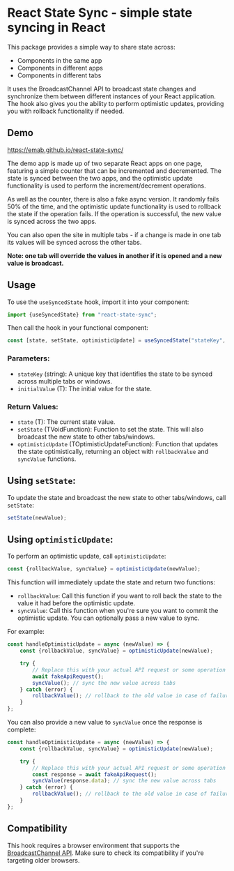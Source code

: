 # React State Sync - simple state syncing in React

This package provides a simple way to share state across:

- Components in the same app
- Components in different apps
- Components in different tabs

It uses the BroadcastChannel API to broadcast state changes and synchronize them between different instances of your
React application. The hook also gives you the ability to perform optimistic updates, providing you with rollback
functionality if needed.

## Demo

https://emab.github.io/react-state-sync/

The demo app is made up of two separate React apps on one page, featuring a simple counter that can be incremented and
decremented. The state is synced between the two apps, and the optimistic update functionality is used to perform the
increment/decrement operations.

As well as the counter, there is also a fake async version. It randomly fails 50% of the time, and the optimistic update
functionality is used to rollback the state if the operation fails. If the operation is successful, the new value is
synced across the two apps.

You can also open the site in multiple tabs - if a change is made in one tab its values will be synced across the other
tabs. 

**Note: one tab will override the values in another if it is opened and a new value is broadcast.**

## Usage

To use the `useSyncedState` hook, import it into your component:

```jsx
import {useSyncedState} from "react-state-sync";
```

Then call the hook in your functional component:

```jsx
const [state, setState, optimisticUpdate] = useSyncedState("stateKey", initialValue);
```

### Parameters:

- `stateKey` (string): A unique key that identifies the state to be synced across multiple tabs or windows.
- `initialValue` (T): The initial value for the state.

### Return Values:

- `state` (T): The current state value.
- `setState` (TVoidFunction<T>): Function to set the state. This will also broadcast the new state to other
  tabs/windows.
- `optimisticUpdate` (TOptimisticUpdateFunction<T>): Function that updates the state optimistically, returning an object
  with `rollbackValue` and `syncValue` functions.

## Using `setState`:

To update the state and broadcast the new state to other tabs/windows, call `setState`:

```jsx
setState(newValue);
```

## Using `optimisticUpdate`:

To perform an optimistic update, call `optimisticUpdate`:

```jsx
const {rollbackValue, syncValue} = optimisticUpdate(newValue);
```

This function will immediately update the state and return two functions:

- `rollbackValue`: Call this function if you want to roll back the state to the value it had before the optimistic
  update.
- `syncValue`: Call this function when you're sure you want to commit the optimistic update. You can optionally pass a
  new value to sync.

For example:

```jsx
const handleOptimisticUpdate = async (newValue) => {
    const {rollbackValue, syncValue} = optimisticUpdate(newValue);

    try {
        // Replace this with your actual API request or some operation that could fail
        await fakeApiRequest();
        syncValue(); // sync the new value across tabs
    } catch (error) {
        rollbackValue(); // rollback to the old value in case of failure
    }
};
```

You can also provide a new value to `syncValue` once the response is complete:

```jsx
const handleOptimisticUpdate = async (newValue) => {
    const {rollbackValue, syncValue} = optimisticUpdate(newValue);

    try {
        // Replace this with your actual API request or some operation that could fail
        const response = await fakeApiRequest();
        syncValue(response.data); // sync the new value across tabs
    } catch (error) {
        rollbackValue(); // rollback to the old value in case of failure
    }
};
```

## Compatibility

This hook requires a browser environment that supports
the [BroadcastChannel API](https://developer.mozilla.org/en-US/docs/Web/API/Broadcast_Channel_API). Make sure to check
its compatibility if you're targeting older browsers.
